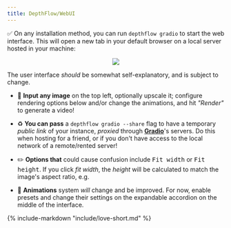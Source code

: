 ```yaml
---
title: DepthFlow/WebUI
---
```


✅ On any installation method, you can run `depthflow gradio` to start the web interface. This will open a new tab in your default browser on a local server hosted in your machine:

<div align="center">
    <img src="https://github.com/user-attachments/assets/05b81504-d736-4c95-8e6f-9b4901c9eebd">
</div>

The user interface _should_ be somewhat self-explanatory, and is subject to change.

- 📁 **Input any image** on the top left, optionally upscale it; configure rendering options below and/or change the animations, and hit _"Render"_ to generate a video!

- ♻️ **You can pass** a `depthflow gradio --share` flag to have a temporary _public link_ of your instance, _proxied_ through [**Gradio**](https://www.gradio.app/)'s servers. Do this when hosting for a friend, or if you don't have access to the local network of a remote/rented server!

- ✏️ **Options that** could cause confusion include <kbd>Fit width</kbd> or <kbd>Fit height</kbd>. If you click _fit width_, the _height_ will be calculated to match the image's aspect ratio, e.g.

- 🚧 **Animations** system _will_ change and be improved. For now, enable presets and change their settings on the expandable accordion on the middle of the interface.

{% include-markdown "include/love-short.md" %}
